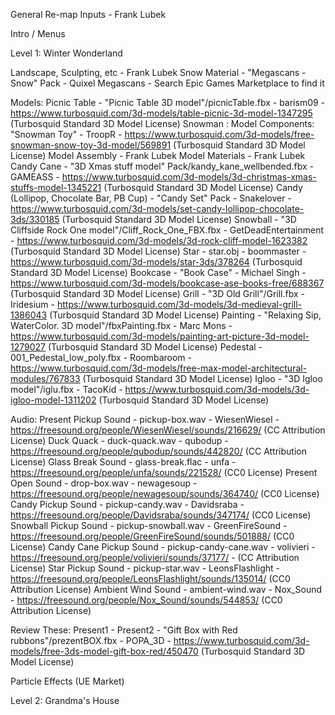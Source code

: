 General
Re-map Inputs - Frank Lubek



Intro / Menus



Level 1: Winter Wonderland

Landscape, Sculpting, etc - Frank Lubek
Snow Material - "Megascans - Snow" Pack - Quixel Megascans - Search Epic Games Marketplace to find it

Models:
Picnic Table - "Picnic Table 3D model"/picnicTable.fbx - barism09 - https://www.turbosquid.com/3d-models/table-picnic-3d-model-1347295 (Turbosquid Standard 3D Model License)
Snowman :
	Model Components: "Snowman Toy" - TroopR - https://www.turbosquid.com/3d-models/free-snowman-snow-toy-3d-model/569891 (Turbosquid Standard 3D Model License)
	Model Assembly - Frank Lubek
	Model Materials - Frank Lubek
Candy Cane - "3D Xmas stuff model" Pack/kandy_kane_wellbended.fbx - GAMEASS - https://www.turbosquid.com/3d-models/3d-christmas-xmas-stuffs-model-1345221 (Turbosquid Standard 3D Model License)
Candy (Lollipop, Chocolate Bar, PB Cup) - "Candy Set" Pack - Snakelover - https://www.turbosquid.com/3d-models/set-candy-lollipop-chocolate-3ds/330185 (Turbosquid Standard 3D Model License)
Snowball - "3D Cliffside Rock One model"/Cliff_Rock_One_FBX.fbx - GetDeadEntertainment - https://www.turbosquid.com/3d-models/3d-rock-cliff-model-1623382 (Turbosquid Standard 3D Model License)
Star - star.obj - boommaster - https://www.turbosquid.com/3d-models/star-3ds/378264 (Turbosquid Standard 3D Model License)
Bookcase - "Book Case" - Michael Singh - https://www.turbosquid.com/3d-models/bookcase-ase-books-free/688367 (Turbosquid Standard 3D Model License)
Grill - "3D Old Grill"/Grill.fbx - Iridesium - https://www.turbosquid.com/3d-models/3d-medieval-grill-1386043 (Turbosquid Standard 3D Model License)
Painting - "Relaxing Sip, WaterColor. 3D model"/fbxPainting.fbx - Marc Mons - https://www.turbosquid.com/3d-models/painting-art-picture-3d-model-1279027 (Turbosquid Standard 3D Model License)
Pedestal - 001_Pedestal_low_poly.fbx - Roombaroom - https://www.turbosquid.com/3d-models/free-max-model-architectural-modules/767833 (Turbosquid Standard 3D Model License)
Igloo - "3D Igloo model"/iglu.fbx - TacoKid - https://www.turbosquid.com/3d-models/3d-igloo-model-1311202 (Turbosquid Standard 3D Model License)


Audio:
Present Pickup Sound - pickup-box.wav - WiesenWiesel - https://freesound.org/people/WiesenWiesel/sounds/216629/ (CC Attribution License)
Duck Quack - duck-quack.wav - qubodup - https://freesound.org/people/qubodup/sounds/442820/ (CC Attribution License)
Glass Break Sound - glass-break.flac - unfa - https://freesound.org/people/unfa/sounds/221528/ (CC0 License)
Present Open Sound - drop-box.wav - newagesoup - https://freesound.org/people/newagesoup/sounds/364740/ (CC0 License)
Candy Pickup Sound - pickup-candy.wav - Davidsraba - https://freesound.org/people/Davidsraba/sounds/347174/ (CC0 License)
Snowball Pickup Sound - pickup-snowball.wav - GreenFireSound - https://freesound.org/people/GreenFireSound/sounds/501888/ (CC0 License)
Candy Cane Pickup Sound - pickup-candy-cane.wav - volivieri - https://freesound.org/people/volivieri/sounds/37177/ - (CC Attribution License)
Star Pickup Sound - pickup-star.wav - LeonsFlashlight - https://freesound.org/people/LeonsFlashlight/sounds/135014/ (CC0 Attribution License)
Ambient Wind Sound - ambient-wind.wav - Nox_Sound - https://freesound.org/people/Nox_Sound/sounds/544853/ (CC0 Attribution License)




Review These:
Present1 - 
Present2 - "Gift Box with Red rubbons"/prezentBOX.fbx - POPA_3D - https://www.turbosquid.com/3d-models/free-3ds-model-gift-box-red/450470 (Turbosquid Standard 3D Model License)


Particle Effects (UE Market)




Level 2: Grandma's House